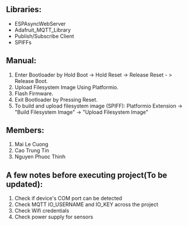 ﻿## Libraries:
- ESPAsyncWebServer
- Adafruit_MQTT_Library
- Publish/Subscribe Client
- SPIFFs

## Manual:
1. Enter Bootloader by Hold Boot -> Hold Reset -> Release Reset - > Release Boot.
2. Upload Filesystem Image Using Platformio.
3. Flash Firmware.
4. Exit Bootloader by Pressing Reset.
5. To build and upload filesystem image (SPIFF): Platformio Extension -> "Build Filesystem Image" -> "Upload Filesystem Image"

## Members:
1. Mai Le Cuong
2. Cao Trung Tin
3. Nguyen Phuoc Thinh

## A few notes before executing project(To be updated):
1. Check if device's COM port can be detected
2. Check MQTT IO_USERNAME and IO_KEY across the project
3. Check Wifi credentials
4. Check power supply for sensors